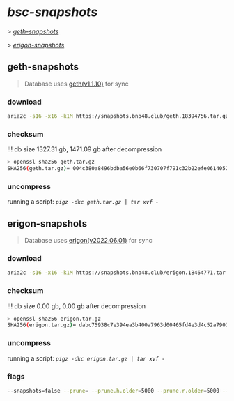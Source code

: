 # *bsc-snapshots*


*\> [geth-snapshots](#geth-snapshots)*

*\> [erigon-snapshots](#erigon-snapshots)*


## geth-snapshots


> Database uses [geth(v1.1.10)](https://github.com/bnb-chain/bsc/releases/tag/v1.1.10) for sync


### download

<!-- begin_geth -->

```bash
aria2c -s16 -x16 -k1M https://snapshots.bnb48.club/geth.18394756.tar.gz -o geth.tar.gz
```


### checksum


!!! db size 1327.31 gb, 1471.09 gb after decompression
```bash
> openssl sha256 geth.tar.gz
SHA256(geth.tar.gz)= 004c380a8496bdba56e0b66f730707f791c32b22efe061405298442338e091f9
```

<!-- end_geth -->

### uncompress


running a script: _`pigz -dkc geth.tar.gz | tar xvf -`_


## erigon-snapshots


> Database uses [erigon(v2022.06.01)](https://github.com/ledgerwatch/erigon/releases/tag/v2022.06.01) for sync


### download

<!-- begin_erigon -->


```zsh
aria2c -s16 -x16 -k1M https://snapshots.bnb48.club/erigon.18464771.tar.gz -o erigon.tar.gz
```


### checksum

!!! db size 0.00 gb, 0.00 gb after decompression
```bash
> openssl sha256 erigon.tar.gz
SHA256(erigon.tar.gz)= dabc75938c7e394ea3b400a7963d00465fd4e3d4c52a79012929f0ff554b9892
```

<!-- end_erigon -->

### uncompress


running a script: _`pigz -dkc erigon.tar.gz | tar xvf -`_


### flags


```bash
--snapshots=false --prune= --prune.h.older=5000 --prune.r.older=5000 --prune.t.older=5000 --prune.c.older=5000
```